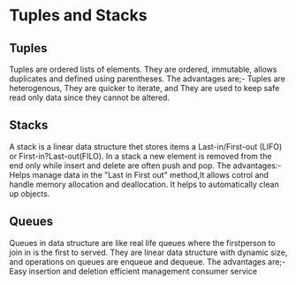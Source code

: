 # Tuples and Stacks
## Tuples
Tuples are ordered lists of elements.
They are ordered, immutable, allows duplicates and defined using parentheses.
The advantages are;-
  Tuples are heterogenous,
  They are quicker to iterate, and
  They are used to keep safe read only data since they cannot be altered.
## Stacks
A stack is a linear data structure thet stores items a Last-in/First-out (LIFO) or First-in?Last-out(FILO).
In a stack a new element is removed from the end only while insert and delete are often push and pop.
The advantages:-
Helps manage data in the "Last in First out" method,It allows cotrol and handle memory allocation and deallocation.
It helps to automatically clean up objects.
## Queues
Queues in data structure are like real life queues where the firstperson to join in is the first to served.
They are linear data structure with dynamic size, and operations on queues are enqueue and dequeue.
The advantages are;-
Easy insertion and deletion
efficient management
consumer service







